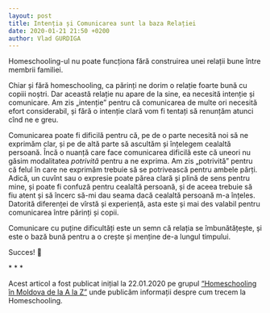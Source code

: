 ```yaml
---
layout: post
title: Intenția și Comunicarea sunt la baza Relației
date: 2020-01-21 21:50 +0200
author: Vlad GURDIGA
---
```


Homeschooling-ul nu poate funcționa fără construirea unei relații bune între membrii familiei.

Chiar și fără homeschooling, ca părinți ne dorim o relație foarte bună cu copiii noștri. Dar această relație nu apare de la sine, ea necesită intenție și comunicare. Am zis „intenție” pentru că comunicarea de multe ori necesită efort considerabil, și fără o intenție clară vom fi tentați să renunțăm atunci cînd ne e greu.

Comunicarea poate fi dificilă pentru că, pe de o parte necesită noi să ne exprimăm clar, și pe de altă parte să ascultăm și înțelegem cealaltă persoană. Încă o nuanță care face comunicarea dificilă este că uneori nu găsim modalitatea *potrivită* pentru a ne exprima. Am zis „potrivită” pentru că felul în care ne exprimăm trebuie să se potrivească pentru ambele părți. Adică, un cuvînt sau o expresie poate părea clară și plină de sens pentru mine, și poate fi confuză pentru cealaltă persoană, și de aceea trebuie să fiu atent și să încerc să-mi dau seama dacă cealaltă persoană m-a înțeles. Datorită diferenței de vîrstă și experiență, asta este și mai des valabil pentru comunicarea între părinți și copii.

Comunicare cu puține dificultăți este un semn că relația se îmbunătățește, și este o bază bună pentru a o crește și menține de-a lungul timpului.

Succes! 🙂

\* * *

Acest articol a fost publicat inițial la 22.01.2020 pe grupul [“Homeschooling în
Moldova de la A la Z”][1] unde publicăm informații despre cum trecem la
Homeschooling.

[1]: https://www.facebook.com/groups/Homeschooling.in.Moldova.de.la.A.la.Z/learning_content/
